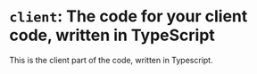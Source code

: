 # `client`: The code for your client code, written in TypeScript

This is the client part of the code, written in Typescript.